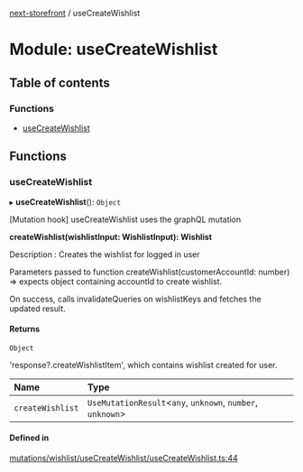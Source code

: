 [next-storefront](../README.md) / useCreateWishlist

# Module: useCreateWishlist

## Table of contents

### Functions

- [useCreateWishlist](useCreateWishlist.md#usecreatewishlist)

## Functions

### useCreateWishlist

▸ **useCreateWishlist**(): `Object`

[Mutation hook] useCreateWishlist uses the graphQL mutation

<b>createWishlist(wishlistInput: WishlistInput): Wishlist</b>

Description : Creates the wishlist for logged in user

Parameters passed to function createWishlist(customerAccountId: number) => expects object containing accountId to create wishlist.

On success, calls invalidateQueries on wishlistKeys and fetches the updated result.

#### Returns

`Object`

'response?.createWishlistItem', which contains wishlist created for user.

| Name             | Type                                                        |
| :--------------- | :---------------------------------------------------------- |
| `createWishlist` | `UseMutationResult`<`any`, `unknown`, `number`, `unknown`\> |

#### Defined in

[mutations/wishlist/useCreateWishlist/useCreateWishlist.ts:44](https://github.com/KiboSoftware/nextjs-storefront/blob/474c22ea/hooks/mutations/wishlist/useCreateWishlist/useCreateWishlist.ts#L44)
